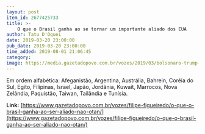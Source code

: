 ```yaml
---
layout: post
item_id: 2677425733
title: >-
    O que o Brasil ganha ao se tornar um importante aliado dos EUA
author: Tatu D'Oquei
date: 2019-03-20 23:00:00
pub_date: 2019-03-20 23:00:00
time_added: 2019-08-01 21:06:45
category: 
image: https://media.gazetadopovo.com.br/vozes/2019/03/bolsonaro-trump-900x600-8850ab06.jpg
---
```


Em ordem alfabética: Afeganistão, Argentina, Austrália, Bahrein, Coréia do Sul, Egito, Filipinas, Israel, Japão, Jordânia, Kuwait, Marrocos, Nova Zelândia, Paquistão, Taiwan, Tailândia e Tunísia.

**Link:** [https://www.gazetadopovo.com.br/vozes/filipe-figueiredo/o-que-o-brasil-ganha-ao-ser-aliado-nao-otan/](https://www.gazetadopovo.com.br/vozes/filipe-figueiredo/o-que-o-brasil-ganha-ao-ser-aliado-nao-otan/)

